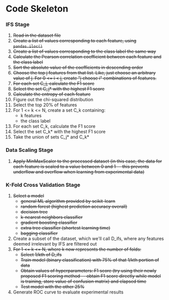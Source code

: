 # Code Skeleton
### IFS Stage
1. ~~Read in the dataset file~~
2. ~~Create a list of values corresponding to each feature, using ```pandas.iloc()```~~
3. ~~Create a list of values corresponding to the class label the same way~~
4. ~~Calculate the Pearson correlation coefficient between each feature and the class label~~
5. ~~Sort the absolute value of the coefficients in descending order~~
6. ~~Choose the top j features from that list. Like, just choose an arbitrary value of j. For 0 <= i < j, create "j choose i" combinations of features.~~
7. ~~For each set C_j, calculate the F1 score~~
8. ~~Select the set C_j* with the highest F1 score~~
9. ~~Calculate the entropy of each feature~~
10. Figure out the chi-squared distribution
11. Select the top 20% of features
12. For 1 <= k <= N, create a set C_k containing:
    - k features
    - the class label
13. For each set C_k, calculate the F1 score
14. Select the set C_k* with the highest F1 score
15. Take the union of sets C_j* and C_k*

### Data Scaling Stage
1. ~~Apply MinMaxScaler to the processed dataset (in this case, the data for each feature is scaled to a value between 0 and 1 -- this prevents underflow and overflow when learning from experimental data)~~

### K-Fold Cross Validation Stage
1. ~~Select a model~~
    - ~~general ML algorithm provided by scikit-learn~~
    - ~~random forest (highest prediction accuracy overall)~~
    - ~~decision tree~~
    - ~~k-nearest neighbors classifier~~
    - ~~gradient boosting classifier~~
    - ~~extra tree classifier (shortest learning time)~~
    - ~~bagging classifier~~
2. Create a subset of the dataset, which we'll call D_ifs, where any features deemed irrelevant by IFS are filtered out
3. ~~For 1 <= k <= N, where k now represents the number of folds:~~
    - ~~Select 1/kth of D_ifs~~
    - ~~Train model (binary classification) with 75% of that 1/kth portion of data~~
    - ~~Obtain values of hyperparameters: F1 score (try using their newly proposed F1 scoring method -- obtain F1 score directly while model is training, store value of confusion matrix) and elapsed time~~
    - ~~Test model with the other 25%~~
4. Generate ROC curve to evaluate experimental results